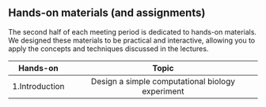 ## Hands-on materials (and assignments)

The second half of each meeting period is dedicated to hands-on materials.
We designed these materials to be practical and interactive, allowing you to apply the concepts and techniques discussed in the lectures.

| Hands-on | Topic |
| :-----: | :---: |
| 1.Introduction | Design a simple computational biology experiment|

